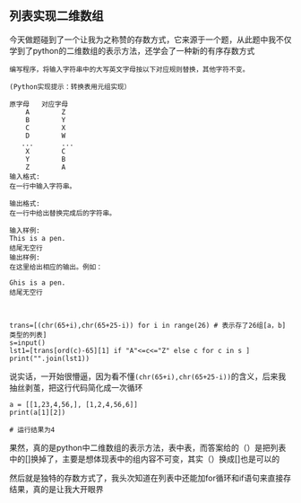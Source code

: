## 列表实现二维数组

今天做题碰到了一个让我为之称赞的存数方式，它来源于一个题，从此题中我不仅学到了python的二维数组的表示方法，还学会了一种新的有序存数方式  

```
编写程序，将输入字符串中的大写英文字母按以下对应规则替换，其他字符不变。

(Python实现提示：转换表用元组实现）

原字母   对应字母
    A        Z
    B        Y
    C        X
    D        W
   ...       ...
    X        C
    Y        B
    Z        A
输入格式:
在一行中输入字符串。

输出格式:
在一行中给出替换完成后的字符串。

输入样例:
This is a pen.
结尾无空行
输出样例:
在这里给出相应的输出。例如：

Ghis is a pen.
结尾无空行



trans=[(chr(65+i),chr(65+25-i)) for i in range(26) # 表示存了26组[a，b]类型的列表]
s=input()
lst1=[trans[ord(c)-65][1] if "A"<=c<="Z" else c for c in s ]
print("".join(lst1))

```

说实话，一开始很懵逼，因为看不懂`(chr(65+i),chr(65+25-i))`的含义，后来我抽丝剥茧，把这行代码简化成一次循环  

```
a = [[1,23,4,56,], [1,2,4,56,6]]
print(a[1][2])

# 运行结果为4
```

果然，真的是python中二维数组的表示方法，表中表，而答案给的（）是把列表中的[]换掉了，主要是想体现表中的组内容不可变，其实（）换成[]也是可以的  

然后就是独特的存数方式了，我头次知道在列表中还能加for循环和if语句来直接存结果，真的是让我大开眼界

